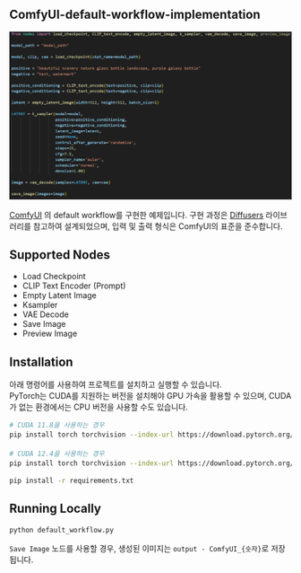 ## ComfyUI-default-workflow-implementation

![alt text](static/default_workflow.png)

[ComfyUI](https://github.com/comfyanonymous/ComfyUI) 의 default workflow를 구현한 예제입니다. 구현 과정은 [Diffusers](https://github.com/huggingface/diffusers) 라이브러리를 참고하여 설계되었으며, 입력 및 출력 형식은 ComfyUI의 표준을 준수합니다.

## Supported Nodes

- Load Checkpoint
- CLIP Text Encoder (Prompt)
- Empty Latent Image
- Ksampler
- VAE Decode
- Save Image
- Preview Image

## Installation

아래 명령어를 사용하여 프로젝트를 설치하고 실행할 수 있습니다.  
PyTorch는 CUDA를 지원하는 버전을 설치해야 GPU 가속을 활용할 수 있으며, CUDA가 없는 환경에서는 CPU 버전을 사용할 수도 있습니다.

```bash
# CUDA 11.8을 사용하는 경우
pip install torch torchvision --index-url https://download.pytorch.org/whl/cu118

# CUDA 12.4을 사용하는 경우
pip install torch torchvision --index-url https://download.pytorch.org/whl/cu124
```

```bash
pip install -r requirements.txt
```

## Running Locally

```bash
python default_workflow.py
```

`Save Image` 노드를 사용할 경우, 생성된 이미지는 `output - ComfyUI_{숫자}`로 저장됩니다.
